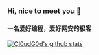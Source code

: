 ### Hi, nice to meet you 👋
#### 一名爱好编程，爱好网安的极客
[![Cl0udG0d's github stats](https://github-readme-stats.vercel.app/api?username=GoIruri)](https://github.com/anuraghazra/github-readme-stats)

<!--
**GoIruri/GoIruri** is a ✨ _special_ ✨ repository because its `README.md` (this file) appears on your GitHub profile.

Here are some ideas to get you started:

- 🔭 I’m currently working on ...
- 🌱 I’m currently learning ...
- 👯 I’m looking to collaborate on ...
- 🤔 I’m looking for help with ...
- 💬 Ask me about ...
- 📫 How to reach me: ...
- 😄 Pronouns: ...
- ⚡ Fun fact: ...
-->
